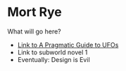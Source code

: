 
# Mort Rye

What will go here?
* [Link to A Pragmatic Guide to UFOs](https://mortrye.github.io/ufo-guide/)
* Link to subworld novel 1
* Eventually: Design is Evil

